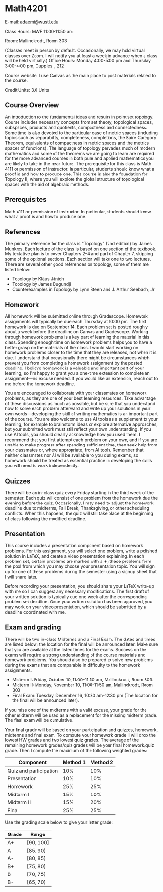 # Math4201

E-mail: adaemi@wustl.edu

Class Hours: MWF 11:00-11:50 am

Room: Mallinckrodt, Room 303

(Classes meet in person by default. Occasionally, we may hold virtual classes over Zoom.
I will notify you at least a week in advance when a class will be held virtually.)
Office Hours: Monday 4:00-5:00 pm and Thursday 3:00-4:00 pm, Cupples I, 212

Course website: I use Canvas as the main place to post materials related to the course.

Credit Units: 3.0 Units

## Course Overview

An introduction to the fundamental ideas and results in point set topology. Course includes necessary concepts from set theory, topological spaces, subspaces, products and quotients, compactness and connectedness. Some time is also devoted to the particular case of metric spaces (including topics such as separability, completeness, completions, the Baire Caregory Theorem, equivalents of compactness in metric spaces and the metrics spaces of functions). The language of topology pervades much of modern mathematics and some of the theorems we are going to learn are required for the more advanced courses in both pure and applied mathematics you are likely to take in the near future. The prerequisite for this class is Math 4111 or permission of instructor. In particular, students should know what a proof is and how to produce one. This course is also the foundation for Topology II, where you will explore the global structure of topological spaces with the aid of algebraic methods.

## Prerequisites

Math 4111 or permission of instructor. In particular, students should know what a proof is and how to produce one.

## References

The primary reference for the class is "Topology" (2nd edition) by James Munkres. Each lecture of the class is based on one section of the textbook. My tentative plan is to cover Chapters 2–4 and part of Chapter 7, skipping some of the optional sections. Each section will take one to two lectures. There are several other good references on topology, some of them are listed below:

- Topology by Kläus Jänich
- Topology by James Dugundji
- Counterexamples in Topology by Lynn Steen and J. Arthur Seebach, Jr

## Homework

All homework will be submitted online through Gradescope. Homework assignments will typically be due each Thursday at 10:00 pm. The first homework is due on September 14. Each problem set is posted roughly about a week before the deadline on Canvas and Gradescope. Working through homework problems is a key part of learning the material in this class. Spending enough time on homework problems helps you to have a better grasp on the materials of the class. I would start working on homework problems closer to the time that they are released, not when it is due. I understand that occasionally there might be circumstances which prevent you from completing a homework assignment by the posted deadline. I believe homework is a valuable and important part of your learning, so I'm happy to grant you a one-time extension to complete an assignment—no excuse needed. If you would like an extension, reach out to me before the homework deadline.

You are encouraged to collaborate with your classmates on homework problems, as they are one of your best learning resources. Take advantage of these discussions as much as possible, but be sure that you understand how to solve each problem afterward and write up your solutions in your own words—developing the skill of writing mathematics is an important part of the course. You are also welcome to use AI tools as a supplement to your learning, for example to brainstorm ideas or explore alternative approaches, but your submitted work must still reflect your own understanding. If you use AI tools, you should clearly acknowledge how you used them. I recommend that you first attempt each problem on your own, and if you are unable to make progress after spending sufficient time, then seek help from your classmates or, where appropriate, from AI tools. Remember that neither classmates nor AI will be available to you during exams, so homework should be treated as essential practice in developing the skills you will need to work independently.

## Quizzes

There will be an in-class quiz every Friday starting in the third week of the semester. Each quiz will consist of one problem from the homework due the evening before the quiz. Occasionally, I may need to adjust the homework deadline due to midterms, Fall Break, Thanksgiving, or other scheduling conflicts. When this happens, the quiz will still take place at the beginning of class following the modified deadline.

## Presentation

This course includes a presentation component based on homework problems. For this assignment, you will select one problem, write a polished solution in LaTeX, and create a video presentation explaining. In each problem set, certain problems are marked with a ∗; these problems form the pool from which you may choose your presentation topic. You will sign up for one of these problems during the semester using a signup sheet that I will share later.

Before recording your presentation, you should share your LaTeX write-up with me so I can suggest any necessary modifications. The first draft of your written solution is typically due one week after the corresponding problem set deadline. Once your written solution has been approved, you may work on your video presentation, which should be submitted by a deadline coordinated with me.

## Exam and grading

There will be two in-class Midterms and a Final Exam. The dates and times are listed below; the location for the final will be announced later. Make sure that you are available at the listed times for the exams. Success on the exams will require a strong understanding of the course materials and homework problems. You should also be prepared to solve new problems during the exams that are comparable in difficulty to the homework assignments.

- Midterm I: Friday, October 10, 11:00-11:50 am, Mallinckrodt, Room 303.
- Midterm II: Monday, November 10, 11:00-11:50 am, Mallinckrodt, Room 303
- Final Exam: Tuesday, December 16, 10:30 am-12:30 pm (The location for the final will be announced later).

If you miss one of the midterms with a valid excuse, your grade for the other midterm will be used as a replacement for the missing midterm grade. The final exam will be cumulative.

Your final grade will be based on your participation and quizzes, homework, midterms and final exam. To compute your homework grade, I will drop the lowest HW grades and two lowest quiz grades. The average of the remaining homework grades/quiz grades will be your final homework/quiz grade. Then I compute the maximum of the following weighted grades:

| Component | Method 1 | Method 2 |
| --- | --- | --- |
| Quiz and participation | 10% | 10% |
| Presentation | 10% | 10% |
| Homework | 25% | 25% |
| Midterm I | 15% | 10% |
| Midterm II | 15% | 20% |
| Final | 25% | 25% |

Use the grading scale below to give your letter grade:

| Grade | Range |
| --- | --- |
| A+ | [90, 100] |
| A | [85, 90) |
| A- | [80, 85) |
| B+ | [75, 80) |
| B | [70, 75) |
| B- | [65, 70) |

